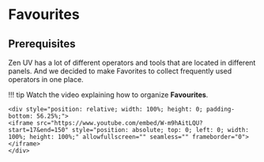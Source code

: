 # Favourites

## Prerequisites
Zen UV has a lot of different operators and tools that are located in different panels. And we decided to make Favorites to collect frequently used operators in one place.

!!! tip
    Watch the video explaining how to organize **Favourites**.

    <div style="position: relative; width: 100%; height: 0; padding-bottom: 56.25%;">
    <iframe src="https://www.youtube.com/embed/W-m9hAitLQU?start=17&end=150" style="position: absolute; top: 0; left: 0; width: 100%; height: 100%;" allowfullscreen="" seamless="" frameborder="0"></iframe>
    </div>
